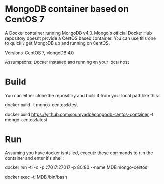 # MongoDB container based on CentOS 7
A Docker container running MongoDB v4.0. 
Mongo's official Docker Hub repository doesnt provide a CentOS based container. You can use this one to quickly get MongoDB up and running on CentOS.

Versions: CentOS 7, MongoDB 4.0

Assumptions: Docker installed and running on your local host

# Build
You can either clone the repository and build it from your local path like this:

docker build -t mongo-centos:latest

docker build https://github.com/soumyadp/mongodb-centos-container -t mongo-centos:latest

# Run
Assuming you have docker isntalled, execute these commands to run the container and enter it's shell:

docker run -ti -d -p 27017:27017 -p 80:80 --name MDB mongo-centos

docker exec -ti MDB /bin/bash
